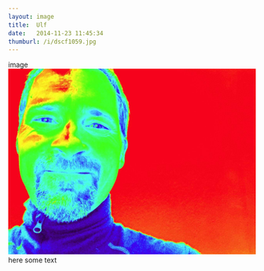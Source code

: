 ```yaml
---
layout: image
title:  Ulf
date:   2014-11-23 11:45:34
thumburl: /i/dscf1059.jpg
---
```

image
![](/i/ulf.jpg)
here some text